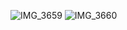 ![IMG_3659](https://github.com/Godfredboat/rn-assignment5-11119032/assets/171376641/4c4d67d5-7bec-4304-8dba-39c9695a86de)
![IMG_3660](https://github.com/Godfredboat/rn-assignment5-11119032/assets/171376641/c5465e88-1a71-4701-b4a3-c3d824ecb175)

